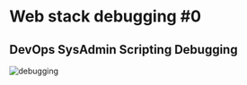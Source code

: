 <h1>Web stack debugging #0</h1>
<h2>DevOps SysAdmin Scripting Debugging</h2>

![debugging](https://github.com/anthonyosigbe/alx-system_engineering-devops/assets/45193993/edd38f93-ed5f-4c88-87a6-11ce79af68f3)
